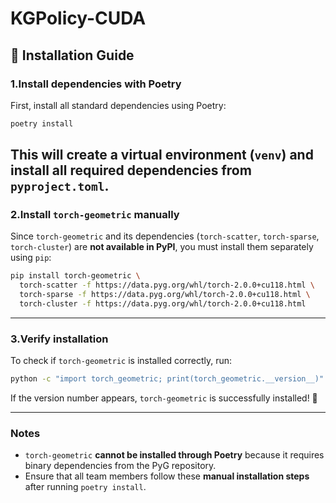 # KGPolicy-CUDA

## 📌 Installation Guide

### **1.Install dependencies with Poetry**
First, install all standard dependencies using Poetry:
```sh
poetry install
```
This will create a virtual environment (`venv`) and install all required dependencies from `pyproject.toml`.
---

### **2.Install `torch-geometric` manually**
Since `torch-geometric` and its dependencies (`torch-scatter`, `torch-sparse`, `torch-cluster`) are **not available in PyPI**, you must install them separately using `pip`:

```sh
pip install torch-geometric \
  torch-scatter -f https://data.pyg.org/whl/torch-2.0.0+cu118.html \
  torch-sparse -f https://data.pyg.org/whl/torch-2.0.0+cu118.html \
  torch-cluster -f https://data.pyg.org/whl/torch-2.0.0+cu118.html
```
---

### **3.Verify installation**
To check if `torch-geometric` is installed correctly, run:
```sh
python -c "import torch_geometric; print(torch_geometric.__version__)"
```
If the version number appears, `torch-geometric` is successfully installed! 🚀

---

### **Notes**
- `torch-geometric` **cannot be installed through Poetry** because it requires binary dependencies from the PyG repository.
- Ensure that all team members follow these **manual installation steps** after running `poetry install`.

